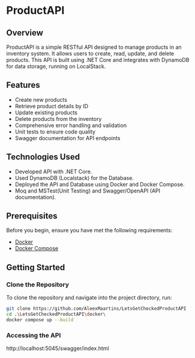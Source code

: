 # ProductAPI

## Overview

ProductAPI is a simple RESTful API designed to manage products in an inventory system. It allows users to create, read, update, and delete products. This API is built using .NET Core and integrates with DynamoDB for data storage, running on LocalStack.

## Features

- Create new products
- Retrieve product details by ID
- Update existing products
- Delete products from the inventory
- Comprehensive error handling and validation
- Unit tests to ensure code quality
- Swagger documentation for API endpoints

## Technologies Used

- Developed API with .NET Core.
- Used DynamoDB (Localstack) for the Database.
- Deployed the API and Database using Docker and Docker Compose.
- Moq and MSTest(Unit Testing) and Swagger/OpenAPI (API
documentation).

## Prerequisites

Before you begin, ensure you have met the following requirements:

- [Docker](https://www.docker.com/get-started)
- [Docker Compose](https://docs.docker.com/compose/)

## Getting Started

### Clone the Repository

To clone the repository and navigate into the project directory, run:

```bash
git clone https://github.com/AleexMaartins/LetsGetCheckedProductAPI
cd .\LetsGetCheckedProductAPI\docker\
docker compose up --build
```
### Accessing the API
http://localhost:5045/swagger/index.html
